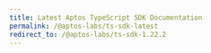 ```yaml
---
title: Latest Aptos TypeScript SDK Documentation
permalink: /@aptos-labs/ts-sdk-latest
redirect_to: /@aptos-labs/ts-sdk-1.22.2
---
```

